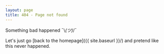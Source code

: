 ```yaml
---
layout: page
title: 404 - Page not found
---
```


Something bad happened ¯\\_(ツ)_/¯

Let's just go [back to the homepage]({{ site.baseurl }}/) and pretend like this never happened.

